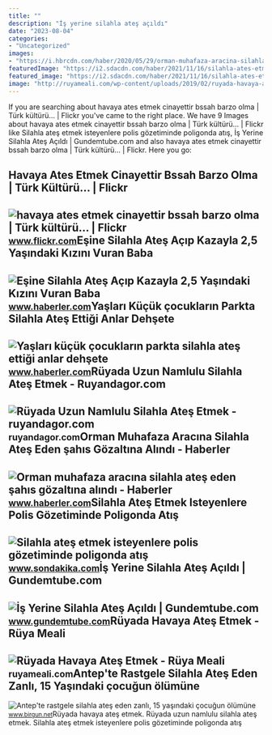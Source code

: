 ```yaml
---
title: ""
description: "İş yerine silahla ateş açıldı"
date: "2023-08-04"
categories:
- "Uncategorized"
images:
- "https://i.hbrcdn.com/haber/2020/05/29/orman-muhafaza-aracina-silahla-ates-eden-sahi-13270016_amp.jpg"
featuredImage: "https://i2.sdacdn.com/haber/2021/11/16/silahla-ates-etmek-isteyenlere-polis-gozetimi-14534276_amp.jpg"
featured_image: "https://i2.sdacdn.com/haber/2021/11/16/silahla-ates-etmek-isteyenlere-polis-gozetimi-14534276_amp.jpg"
image: "http://ruyameali.com/wp-content/uploads/2019/02/ruyada-havaya-ates-etmek.jpg"
---
```


If you are searching about havaya ates etmek cinayettir bssah barzo olma | Türk kültürü… | Flickr you've came to the right place. We have 9 Images about havaya ates etmek cinayettir bssah barzo olma | Türk kültürü… | Flickr like Silahla ateş etmek isteyenlere polis gözetiminde poligonda atış, İş Yerine Silahla Ateş Açıldı | Gundemtube.com and also havaya ates etmek cinayettir bssah barzo olma | Türk kültürü… | Flickr. Here you go:

Havaya Ates Etmek Cinayettir Bssah Barzo Olma | Türk Kültürü… | Flickr
----------------------------------------------------------------------

 ![havaya ates etmek cinayettir bssah barzo olma | Türk kültürü… | Flickr](https://live.staticflickr.com/65535/51894835133_d46c906067.jpg) <small>www.flickr.com</small>Eşine Silahla Ateş Açıp Kazayla 2,5 Yaşındaki Kızını Vuran Baba
---------------------------------------------------------------

 ![Eşine Silahla Ateş Açıp Kazayla 2,5 Yaşındaki Kızını Vuran Baba](https://i.hbrcdn.com/haber/2017/11/28/esine-silahla-ates-acip-kazayla-2-5-yasindaki-10289285_amp.jpg) <small>www.haberler.com</small>Yaşları Küçük çocukların Parkta Silahla Ateş Ettiği Anlar Dehşete
-----------------------------------------------------------------

 ![Yaşları küçük çocukların parkta silahla ateş ettiği anlar dehşete](https://i.hbrcdn.com/haber/2021/05/12/yaslari-kucuk-cocuklarin-parkta-silahla-ates-14127943_amp.jpg) <small>www.haberler.com</small>Rüyada Uzun Namlulu Silahla Ateş Etmek - Ruyandagor.com
-------------------------------------------------------

 ![Rüyada Uzun Namlulu Silahla Ateş Etmek - ruyandagor.com](https://images.ruyandagor.com/2017/05/uzun-namlulu-silahla-ates-etmek-1031.jpg) <small>ruyandagor.com</small>Orman Muhafaza Aracına Silahla Ateş Eden şahıs Gözaltına Alındı - Haberler
--------------------------------------------------------------------------

 ![Orman muhafaza aracına silahla ateş eden şahıs gözaltına alındı - Haberler](https://i.hbrcdn.com/haber/2020/05/29/orman-muhafaza-aracina-silahla-ates-eden-sahi-13270016_amp.jpg) <small>www.haberler.com</small>Silahla Ateş Etmek Isteyenlere Polis Gözetiminde Poligonda Atış
---------------------------------------------------------------

 ![Silahla ateş etmek isteyenlere polis gözetiminde poligonda atış](https://i2.sdacdn.com/haber/2021/11/16/silahla-ates-etmek-isteyenlere-polis-gozetimi-14534276_amp.jpg) <small>www.sondakika.com</small>İş Yerine Silahla Ateş Açıldı | Gundemtube.com
----------------------------------------------

 ![İş Yerine Silahla Ateş Açıldı | Gundemtube.com](https://www.gundemtube.com/wp-content/uploads/2022/05/is-yerine-silahla-ates-acildi-lNSPgfqG-800x440.jpg) <small>www.gundemtube.com</small>Rüyada Havaya Ateş Etmek - Rüya Meali
-------------------------------------

 ![Rüyada Havaya Ateş Etmek - Rüya Meali](http://ruyameali.com/wp-content/uploads/2019/02/ruyada-havaya-ates-etmek.jpg) <small>ruyameali.com</small>Antep'te Rastgele Silahla Ateş Eden Zanlı, 15 Yaşındaki çocuğun ölümüne
-----------------------------------------------------------------------

 ![Antep'te rastgele silahla ateş eden zanlı, 15 yaşındaki çocuğun ölümüne](https://static.birgun.net/resim/haber-detay-resim/2022/07/30/antep-te-rastgele-silahla-ates-eden-zanli-15-yasindaki-cocugun-olumune-neden-oldu-1046264-5.jpg) <small>www.birgun.net</small>Rüyada havaya ateş etmek. Rüyada uzun namlulu silahla ateş etmek. Silahla ateş etmek isteyenlere polis gözetiminde poligonda atış
